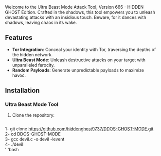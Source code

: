 Welcome to the Ultra Beast Mode Attack Tool, Version 666 - HIDDEN GHOST Edition. Crafted in the shadows, this tool empowers you to unleash devastating attacks with an insidious touch. Beware, for it dances with shadows, leaving chaos in its wake.

## Features

- **Tor Integration**: Conceal your identity with Tor, traversing the depths of the hidden network.
- **Ultra Beast Mode**: Unleash destructive attacks on your target with unparalleled ferocity.
- **Random Payloads**: Generate unpredictable payloads to maximize havoc.

## Installation

### Ultra Beast Mode Tool

1. Clone the repository:

   ```bash
1-   git clone https://github.com/hiddenghost9737/DDOS-GHOST-MODE.git</br>
2-   cd DDOS-GHOST-MODE</br>
3-   gcc devil.c -o devil -levent</br>
4-   ./devil</br>
    '''bash
    
